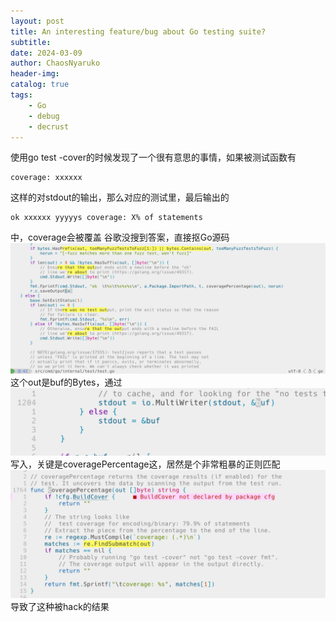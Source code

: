 ```yaml
---
layout: post
title: An interesting feature/bug about Go testing suite?
subtitle: 
date: 2024-03-09
author: ChaosNyaruko
header-img: 
catalog: true
tags:
    - Go
    - debug
    - decrust
---
```


使用go test -cover的时候发现了一个很有意思的事情，如果被测试函数有
```
coverage: xxxxxx
```
这样的对stdout的输出，那么对应的测试里，最后输出的
```
ok xxxxxx yyyyys coverage: X% of statements
```
中，coverage会被覆盖
谷歌没搜到答案，直接抠Go源码
![](/img/go-test-cover-src1.png)这个out是buf的Bytes，通过![](/img/go-test-cover-src3.png)写入，关键是coveragePercentage这，居然是个非常粗暴的正则匹配
![](/img/go-test-cover-src2.png)
导致了这种被hack的结果
